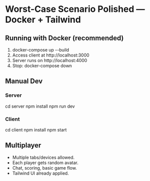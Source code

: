 # Worst-Case Scenario Polished — Docker + Tailwind

## Running with Docker (recommended)
1. docker-compose up --build
2. Access client at http://localhost:3000
3. Server runs on http://localhost:4000
4. Stop: docker-compose down

## Manual Dev
### Server
cd server
npm install
npm run dev

### Client
cd client
npm install
npm start

## Multiplayer
- Multiple tabs/devices allowed.
- Each player gets random avatar.
- Chat, scoring, basic game flow.
- Tailwind UI already applied.
